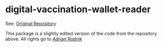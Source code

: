 # digital-vaccination-wallet-reader

See: [Original Repository](https://github.com/adrianrudnik/digital-vaccination-wallet-reader-js)

This package is a slightly edited version of the code from the repository above.
All rights go to [Adrian Rudnik](https://github.com/adrianrudnik)
